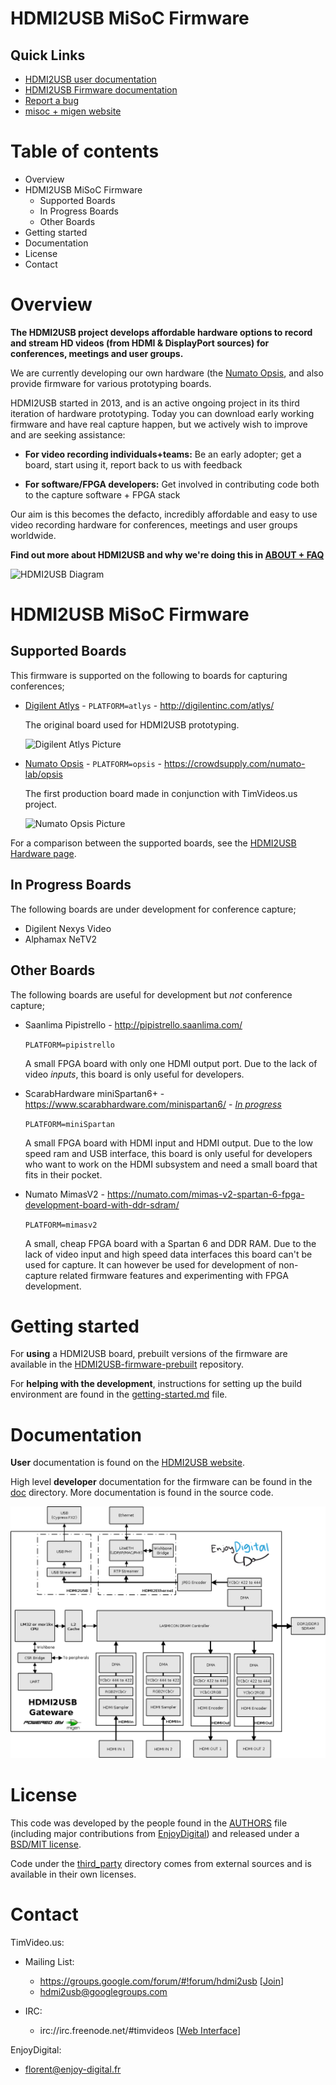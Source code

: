 # HDMI2USB MiSoC Firmware

## Quick Links

 * [HDMI2USB user documentation](http://hdmi2usb.tv/)
 * [HDMI2USB Firmware documentation](https://hdmi2usb.tv/firmware-misoc)
 * [Report a bug](https://github.com/timvideos/HDMI2USB-misoc-firmware/issues/new)
 * [misoc + migen website](http://m-labs.hk/gateware.html)

# Table of contents

  * Overview
  * HDMI2USB MiSoC Firmware
    * Supported Boards
    * In Progress Boards
    * Other Boards
  * Getting started
  * Documentation
  * License
  * Contact

# Overview

**The HDMI2USB project develops affordable hardware options to record and
stream HD videos (from HDMI & DisplayPort sources) for conferences, meetings
and user groups.**

We are currently developing our own hardware (the
[Numato Opsis](https://hdmi2usb.tv/numato-opsis), and also provide firmware for
various prototyping boards.

HDMI2USB started in 2013, and is an active ongoing project in its third
iteration of hardware prototyping.  Today you can download early working
firmware and have real capture happen, but we actively wish to improve and are
seeking assistance:

  * **For video recording individuals+teams:** Be an early adopter; get a
    board, start using it, report back to us with feedback

  * **For software/FPGA developers:** Get involved in contributing code both to
    the capture software + FPGA stack

Our aim is this becomes the defacto, incredibly affordable and easy to use
video recording hardware for conferences, meetings and user groups worldwide.

**Find out more about HDMI2USB and why we're doing this in [ABOUT + FAQ](http://hdmi2usb.tv/faq)**

![HDMI2USB Diagram](https://hdmi2usb.tv/img/hdmi2usb.png "HDMI2USB Diagram")

# HDMI2USB MiSoC Firmware

## Supported Boards

This firmware is supported on the following to boards for capturing
conferences;


 * [Digilent Atlys](https://hdmi2usb.tv/digilent-atlys/) - `PLATFORM=atlys` - http://digilentinc.com/atlys/

   The original board used for HDMI2USB prototyping.

   ![Digilent Atlys Picture](https://hdmi2usb.tv/img/digilent-atlys-small.jpg)

 * [Numato Opsis](https://hdmi2usb.tv/numato-opsis/) - `PLATFORM=opsis` - https://crowdsupply.com/numato-lab/opsis

   The first production board made in conjunction with TimVideos.us project.

   ![Numato Opsis Picture](https://hdmi2usb.tv/img/numato-opsis-small.jpg)

For a comparison between the supported boards, see the
[HDMI2USB Hardware page](https://hdmi2usb.tv/hardware/).

## In Progress Boards

The following boards are under development for conference capture;

 * Digilent Nexys Video
 * Alphamax NeTV2

## Other Boards

The following boards are useful for development but *not* conference capture;

 * Saanlima Pipistrello - http://pipistrello.saanlima.com/

   `PLATFORM=pipistrello`

   A small FPGA board with only one HDMI output port.
   Due to the lack of video *inputs*, this board is only useful for developers.

 * ScarabHardware miniSpartan6+ - https://www.scarabhardware.com/minispartan6/ -
   [*In progress*](https://github.com/timvideos/HDMI2USB-misoc-firmware/tree/minispartan6%2B)

   `PLATFORM=miniSpartan`

   A small FPGA board with HDMI input and HDMI output.
   Due to the low speed ram and USB interface, this board is only useful for
   developers who want to work on the HDMI subsystem and need a small board
   that fits in their pocket.

 * Numato MimasV2 - https://numato.com/mimas-v2-spartan-6-fpga-development-board-with-ddr-sdram/

   `PLATFORM=mimasv2`

   A small, cheap FPGA board with a Spartan 6 and DDR RAM. Due to the lack of
   video input and high speed data interfaces this board can't be used for
   capture. It can however be used for development of non-capture related
   firmware features and experimenting with FPGA development.


# Getting started

For **using** a HDMI2USB board, prebuilt versions of the firmware are available in
the
[HDMI2USB-firmware-prebuilt](http://github.com/timvideos/HDMI2USB-firmware-prebuilt)
repository.

For **helping with the development**, instructions for setting up the build
environment are found in the [getting-started.md](getting-started.md) file.

# Documentation

**User** documentation is found on the [HDMI2USB website](https://hdmi2usb.tv).

High level **developer** documentation for the firmware can be found in the
[doc](doc/) directory. More documentation is found in the source code.

![System Diagram](doc/architecture.png)

# License

This code was developed by the people found in the [AUTHORS](AUTHORS) file
(including major contributions from [EnjoyDigital](http://enjoy-digital.fr))
and released under a [BSD/MIT license](LICENSE).

Code under the [third_party](third_party/) directory comes from external
sources and is available in their own licenses.

# Contact

TimVideo.us:

 * Mailing List:
   * https://groups.google.com/forum/#!forum/hdmi2usb
     [[Join](https://groups.google.com/forum/#!forum/hdmi2usb/join)]
   * hdmi2usb@googlegroups.com

 * IRC:
   * irc://irc.freenode.net/#timvideos
     [[Web Interface](http://webchat.freenode.net/?channels=timvideos)]

EnjoyDigital:
 * florent@enjoy-digital.fr
